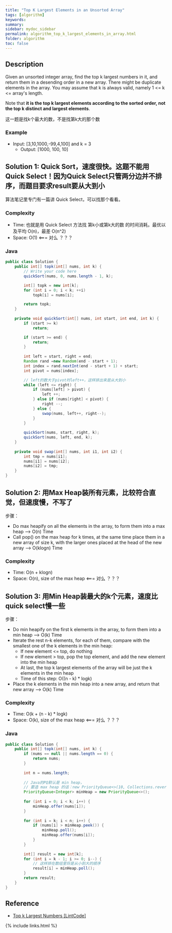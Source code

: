 ```yaml
---
title: "Top K Largest Elements in an Unsorted Array"
tags: [algorithm]
keywords:
summary:
sidebar: mydoc_sidebar
permalink: algorithm_top_k_largest_elements_in_array.html
folder: algorithm
toc: false
---
```


## Description
Given an unsorted integer array, find the top k largest numbers in it, and return them in a desending order in a new array.
There might be duplicate elements in the array.
You may assume that k is always valid, namely 1 <= k <= array's length.

Note that **it is the top k largest elements according to the sorted order, not the top k distinct and largest elements**.

这一题是找k个最大的数，不是找第k大的那个数

### Example
* Input: [3,10,1000,-99,4,100] and k = 3
  * Output: [1000, 100, 10]

## Solution 1: Quick Sort，速度很快。这题不能用Quick Select！因为Quick Select只管两分边并不排序，而题目要求result要从大到小
算法笔记里专门有一篇讲 Quick Select，可以找那个看看。

### Complexity
* Time: 也就是用 Quick Select 方法找 第k小或第k大的数 的时间消耗。最优以及平均 O(n)，最差 O(n^2)
* Space: O(1) <=== 对么 ？？？

### Java
```java
public class Solution {
    public int[] topk(int[] nums, int k) {
        // Write your code here
        quickSort(nums, 0, nums.length - 1, k);

        int[] topk = new int[k];
        for (int i = 0; i < k; ++i)
            topk[i] = nums[i];

        return topk;
    }
    
    private void quickSort(int[] nums, int start, int end, int k) {
        if (start >= k)
            return;

        if (start >= end) {
            return;
        }
        
        int left = start, right = end;
        Random rand =new Random(end - start + 1);
        int index = rand.nextInt(end - start + 1) + start;
        int pivot = nums[index];

        // left的数大于pivot时left++，这样排出来是从大到小
        while (left <= right) {
            if (nums[left] > pivot) {
                left ++;
            } else if (nums[right] < pivot) {
                right --;
            } else {
                swap(nums, left++, right--);
            }
        }
        
        quickSort(nums, start, right, k);
        quickSort(nums, left, end, k);
    }
    
    private void swap(int[] nums, int i1, int i2) {
        int tmp = nums[i1];
        nums[i1] = nums[i2];
        nums[i2] = tmp;
    }
}
```

## Solution 2: 用Max Heap装所有元素，比较符合直觉，但速度慢，不写了
步骤：
* Do max heapify on all the elements in the array, to form them into a max heap --> O(n) Time
* Call pop() on the max heap for k times, at the same time place them in a new array of size k, with the larger ones placed at the head of the new array --> O(klogn) Time

### Complexity
* Time: O(n + klogn)
* Space: O(n), size of the max heap <=== 对么 ？？？


## Solution 3: 用Min Heap装最大的k个元素，速度比quick select慢一些
步骤：
* Do min heapify on the first k elements in the array, to form them into a min heap --> O(k) Time
* Iterate the rest n-k elements, for each of them, compare with the smallest one of the k elements in the min heap:
  * If new element <= top, do nothing
  * If new element > top, pop the top element, and add the new element into the min heap
  * At last, the top k largest elements of the array will be just the k elements in the min heap
  * Time of this step: O((n - k) * logk)
* Place the k elements in the min heap into a new array, and return that new array --> O(k) Time

### Complexity
* Time: O(k + (n - k) * logk)
* Space: O(k), size of the max heap <=== 对么 ？？？

### Java
```java
public class Solution {
    public int[] topk(int[] nums, int k) {
        if (nums == null || nums.length == 0) {
            return nums;
        }
        
        int n = nums.length;
        
        // Java的PQ默认是 min heap，
        // 要造 max heap 的话：new PriorityQueue<>(10, Collections.reverseOrder())
        PriorityQueue<Integer> minHeap = new PriorityQueue<>();
        
        for (int i = 0; i < k; i++) {
            minHeap.offer(nums[i]);
        }
        
        for (int i = k; i < n; i++) {
            if (nums[i] > minHeap.peek()) {
                minHeap.poll();
                minHeap.offer(nums[i]);
            }
        }
        
        int[] result = new int[k];
        for (int i = k - 1; i >= 0; i--) {
            // 这样排在数组里将是从小到大的顺序
            result[i] = minHeap.poll();
        }
        return result;
    }
}
```

## Reference
* [Top k Largest Numbers [LintCode]](https://www.lintcode.com/problem/top-k-largest-numbers/description)

{% include links.html %}
